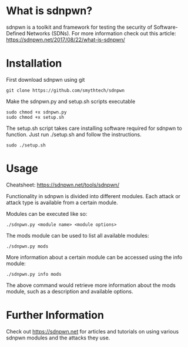 
# What is sdnpwn? 
sdnpwn is a toolkit and framework for testing the security of Software-Defined Networks (SDNs). For more information check out this article: https://sdnpwn.net/2017/08/22/what-is-sdnpwn/

# Installation

First download sdnpwn using git

```
git clone https://github.com/smythtech/sdnpwn
```

Make the sdnpwn.py and setup.sh scripts executable

```
sudo chmod +x sdnpwn.py
sudo chmod +x setup.sh
```

The setup.sh script takes care installing software required for sdnpwn to function. Just run ./setup.sh and follow the instructions.

```
sudo ./setup.sh
```

# Usage

Cheatsheet: https://sdnpwn.net/tools/sdnpwn/

Functionality in sdnpwn is divided into different modules. Each attack or attack type is available from a certain module.
  
Modules can be executed like so:

```  
./sdnpwn.py <module name> <module options>
```
 
The mods module can be used to list all available modules:
  
```
./sdnpwn.py mods
```
  
More information about a certain module can be accessed using the info module:

```  
./sdnpwn.py info mods
```

The above command would retrieve more information about the mods module, such as a description and available options.

# Further Information
Check out https://sdnpwn.net for articles and tutorials on using various sdnpwn modules and the attacks they use.

